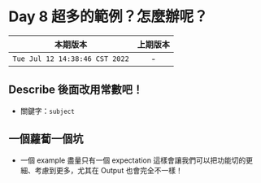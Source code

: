 # Day 8 超多的範例？怎麼辦呢？

|本期版本|上期版本
|:---:|:---:|
`Tue Jul 12 14:38:46 CST 2022` | - 


## Describe 後面改用常數吧！

* 關鍵字：`subject`

## 一個蘿蔔一個坑

* 一個 example 盡量只有一個 expectation 這樣會讓我們可以把功能切的更細、考慮到更多，尤其在 Output 也會完全不一樣！